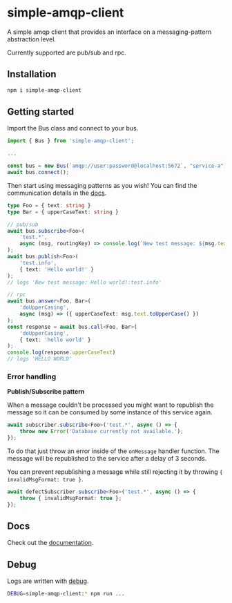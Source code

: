 # simple-amqp-client

A simple amqp client that provides an interface on a messaging-pattern abstraction level.

Currently supported are pub/sub and rpc. 

## Installation

```sh
npm i simple-amqp-client
```

## Getting started

Import the Bus class and connect to your bus.
```ts
import { Bus } from 'simple-amqp-client';

...

const bus = new Bus(`amqp://user:password@localhost:5672`, "service-a");
await bus.connect();
```

Then start using messaging patterns as you wish! You can find the communication details in the [docs](https://sandro-salzmann.github.io/simple-amqp-client/classes/Bus.html#answer).

```ts
type Foo = { text: string }
type Bar = { upperCaseText: string }

// pub/sub
await bus.subscribe<Foo>(
    'test.*',
    async (msg, routingKey) => console.log(`New test message: ${msg.text}:${routingKey}`)
);
await bus.publish<Foo>(
    'test.info',
    { text: 'Hello world!' }
);
// logs 'New test message: Hello world!:test.info'

// rpc
await bus.answer<Foo, Bar>(
    'doUpperCasing',
    async (msg) => ({ upperCaseText: msg.text.toUpperCase() })
);
const response = await bus.call<Foo, Bar>(
    'doUpperCasing',
    { text: 'hello world' }
);
console.log(response.upperCaseText)
// logs 'HELLO WORLD'
```

### Error handling

**Publish/Subscribe pattern**

When a message couldn't be processed you might want to republish the message so it can be consumed by some instance of this service again.

```ts
await subscriber.subscribe<Foo>('test.*', async () => {
    throw new Error('Database currently not available.');
});
```

To do that just throw an error inside of the `onMessage` handler function. The message will be republished to the service after a delay of 3 seconds.

You can prevent republishing a message while still rejecting it by throwing `{ invalidMsgFormat: true }`.

```ts
await defectSubscriber.subscribe<Foo>('test.*', async () => {
    throw { invalidMsgFormat: true };
});
```

## Docs

Check out the [documentation](https://sandro-salzmann.github.io/simple-amqp-client/).

## Debug

Logs are written with [debug](https://www.npmjs.com/package/debug).

```sh
DEBUG=simple-amqp-client:* npm run ...
```
